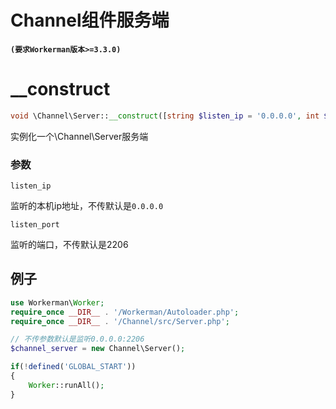 # Channel组件服务端

**``` (要求Workerman版本>=3.3.0) ```**

# __construct
```php
void \Channel\Server::__construct([string $listen_ip = '0.0.0.0', int $listen_port = 2206])
```

实例化一个\Channel\Server服务端

### 参数
 ``` listen_ip ```

监听的本机ip地址，不传默认是```0.0.0.0```

 ``` listen_port ```

监听的端口，不传默认是2206

## 例子

```php
use Workerman\Worker;
require_once __DIR__ . '/Workerman/Autoloader.php';
require_once __DIR__ . '/Channel/src/Server.php';

// 不传参数默认是监听0.0.0.0:2206
$channel_server = new Channel\Server();

if(!defined('GLOBAL_START'))
{
    Worker::runAll();
}
```

